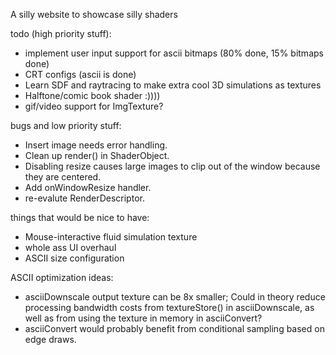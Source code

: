 A silly website to showcase silly shaders

todo (high priority stuff):
- implement user input support for ascii bitmaps (80% done, 15% bitmaps done)
- CRT configs (ascii is done)
- Learn SDF and raytracing to make extra cool 3D simulations as textures
- Halftone/comic book shader :))))
- gif/video support for ImgTexture?

bugs and low priority stuff:
- Insert image needs error handling.
- Clean up render() in ShaderObject.
- Disabling resize causes large images to clip out of the window because they are centered.
- Add onWindowResize handler.
- re-evalute RenderDescriptor.

things that would be nice to have:
- Mouse-interactive fluid simulation texture
- whole ass UI overhaul
- ASCII size configuration


ASCII optimization ideas:
- asciiDownscale output texture can be 8x smaller; Could in theory reduce processing bandwidth costs from textureStore() in asciiDownscale, as well as from using the texture in memory in asciiConvert?
- asciiConvert would probably benefit from conditional sampling based on edge draws.
